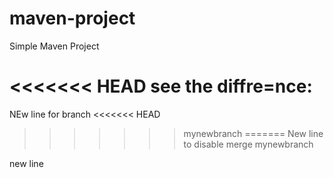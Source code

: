 # maven-project

Simple Maven Project

<<<<<<< HEAD
see the diffre=nce:
=======

NEw line for branch
<<<<<<< HEAD

>>>>>>> mynewbranch
=======
New line to disable merge
>>>>>>> mynewbranch

new line
